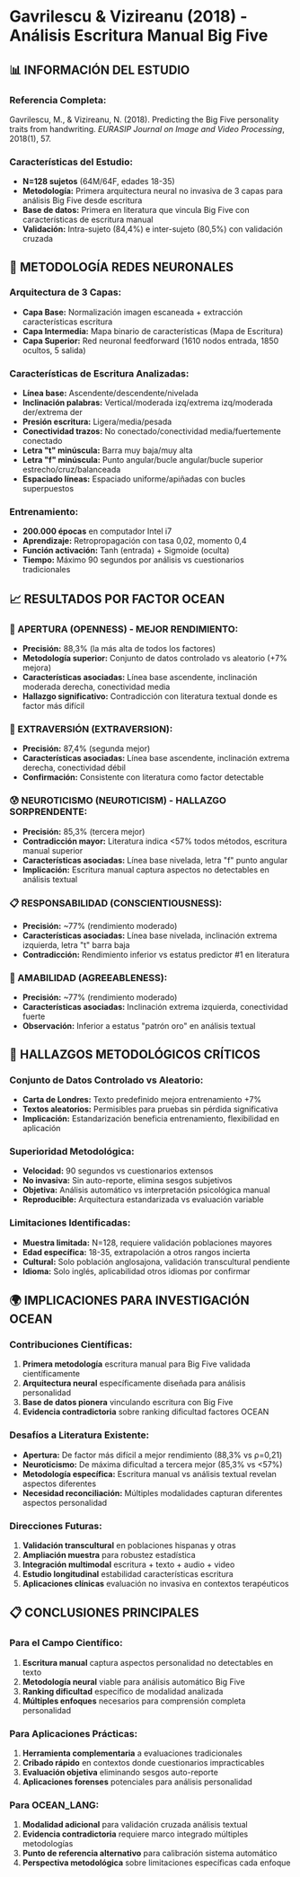 # Gavrilescu & Vizireanu (2018) - Análisis Escritura Manual Big Five

## 📊 INFORMACIÓN DEL ESTUDIO

### **Referencia Completa:**
Gavrilescu, M., & Vizireanu, N. (2018). Predicting the Big Five personality traits from handwriting. *EURASIP Journal on Image and Video Processing*, 2018(1), 57.

### **Características del Estudio:**
- **N=128 sujetos** (64M/64F, edades 18-35)
- **Metodología:** Primera arquitectura neural no invasiva de 3 capas para análisis Big Five desde escritura
- **Base de datos:** Primera en literatura que vincula Big Five con características de escritura manual
- **Validación:** Intra-sujeto (84,4%) e inter-sujeto (80,5%) con validación cruzada

## 🎯 METODOLOGÍA REDES NEURONALES

### **Arquitectura de 3 Capas:**
- **Capa Base:** Normalización imagen escaneada + extracción características escritura
- **Capa Intermedia:** Mapa binario de características (Mapa de Escritura)
- **Capa Superior:** Red neuronal feedforward (1610 nodos entrada, 1850 ocultos, 5 salida)

### **Características de Escritura Analizadas:**
- **Línea base:** Ascendente/descendente/nivelada
- **Inclinación palabras:** Vertical/moderada izq/extrema izq/moderada der/extrema der
- **Presión escritura:** Ligera/media/pesada
- **Conectividad trazos:** No conectado/conectividad media/fuertemente conectado
- **Letra "t" minúscula:** Barra muy baja/muy alta
- **Letra "f" minúscula:** Punto angular/bucle angular/bucle superior estrecho/cruz/balanceada
- **Espaciado líneas:** Espaciado uniforme/apiñadas con bucles superpuestos

### **Entrenamiento:**
- **200.000 épocas** en computador Intel i7
- **Aprendizaje:** Retropropagación con tasa 0,02, momento 0,4
- **Función activación:** Tanh (entrada) + Sigmoide (oculta)
- **Tiempo:** Máximo 90 segundos por análisis vs cuestionarios tradicionales

## 📈 RESULTADOS POR FACTOR OCEAN

### **🎨 APERTURA (OPENNESS) - MEJOR RENDIMIENTO:**
- **Precisión:** 88,3% (la más alta de todos los factores)
- **Metodología superior:** Conjunto de datos controlado vs aleatorio (+7% mejora)
- **Características asociadas:** Línea base ascendente, inclinación moderada derecha, conectividad media
- **Hallazgo significativo:** Contradicción con literatura textual donde es factor más difícil

### **🎉 EXTRAVERSIÓN (EXTRAVERSION):**
- **Precisión:** 87,4% (segunda mejor)
- **Características asociadas:** Línea base ascendente, inclinación extrema derecha, conectividad débil
- **Confirmación:** Consistente con literatura como factor detectable

### **😰 NEUROTICISMO (NEUROTICISM) - HALLAZGO SORPRENDENTE:**
- **Precisión:** 85,3% (tercera mejor)
- **Contradicción mayor:** Literatura indica <57% todos métodos, escritura manual superior
- **Características asociadas:** Línea base nivelada, letra "f" punto angular
- **Implicación:** Escritura manual captura aspectos no detectables en análisis textual

### **📋 RESPONSABILIDAD (CONSCIENTIOUSNESS):**
- **Precisión:** ~77% (rendimiento moderado)
- **Características asociadas:** Línea base nivelada, inclinación extrema izquierda, letra "t" barra baja
- **Contradicción:** Rendimiento inferior vs estatus predictor #1 en literatura

### **🤝 AMABILIDAD (AGREEABLENESS):**
- **Precisión:** ~77% (rendimiento moderado)
- **Características asociadas:** Inclinación extrema izquierda, conectividad fuerte
- **Observación:** Inferior a estatus "patrón oro" en análisis textual

## 🔬 HALLAZGOS METODOLÓGICOS CRÍTICOS

### **Conjunto de Datos Controlado vs Aleatorio:**
- **Carta de Londres:** Texto predefinido mejora entrenamiento +7%
- **Textos aleatorios:** Permisibles para pruebas sin pérdida significativa
- **Implicación:** Estandarización beneficia entrenamiento, flexibilidad en aplicación

### **Superioridad Metodológica:**
- **Velocidad:** 90 segundos vs cuestionarios extensos
- **No invasiva:** Sin auto-reporte, elimina sesgos subjetivos
- **Objetiva:** Análisis automático vs interpretación psicológica manual
- **Reproducible:** Arquitectura estandarizada vs evaluación variable

### **Limitaciones Identificadas:**
- **Muestra limitada:** N=128, requiere validación poblaciones mayores
- **Edad específica:** 18-35, extrapolación a otros rangos incierta
- **Cultural:** Solo población anglosajona, validación transcultural pendiente
- **Idioma:** Solo inglés, aplicabilidad otros idiomas por confirmar

## 🌍 IMPLICACIONES PARA INVESTIGACIÓN OCEAN

### **Contribuciones Científicas:**
1. **Primera metodología** escritura manual para Big Five validada científicamente
2. **Arquitectura neural** específicamente diseñada para análisis personalidad
3. **Base de datos pionera** vinculando escritura con Big Five
4. **Evidencia contradictoria** sobre ranking dificultad factores OCEAN

### **Desafíos a Literatura Existente:**
- **Apertura:** De factor más difícil a mejor rendimiento (88,3% vs ρ=0,21)
- **Neuroticismo:** De máxima dificultad a tercera mejor (85,3% vs <57%)
- **Metodología específica:** Escritura manual vs análisis textual revelan aspectos diferentes
- **Necesidad reconciliación:** Múltiples modalidades capturan diferentes aspectos personalidad

### **Direcciones Futuras:**
1. **Validación transcultural** en poblaciones hispanas y otras
2. **Ampliación muestra** para robustez estadística
3. **Integración multimodal** escritura + texto + audio + video
4. **Estudio longitudinal** estabilidad características escritura
5. **Aplicaciones clínicas** evaluación no invasiva en contextos terapéuticos

## 📋 CONCLUSIONES PRINCIPALES

### **Para el Campo Científico:**
1. **Escritura manual** captura aspectos personalidad no detectables en texto
2. **Metodología neural** viable para análisis automático Big Five
3. **Ranking dificultad** específico de modalidad analizada
4. **Múltiples enfoques** necesarios para comprensión completa personalidad

### **Para Aplicaciones Prácticas:**
1. **Herramienta complementaria** a evaluaciones tradicionales
2. **Cribado rápido** en contextos donde cuestionarios impracticables
3. **Evaluación objetiva** eliminando sesgos auto-reporte
4. **Aplicaciones forenses** potenciales para análisis personalidad

### **Para OCEAN_LANG:**
1. **Modalidad adicional** para validación cruzada análisis textual
2. **Evidencia contradictoria** requiere marco integrado múltiples metodologías
3. **Punto de referencia alternativo** para calibración sistema automático
4. **Perspectiva metodológica** sobre limitaciones específicas cada enfoque
